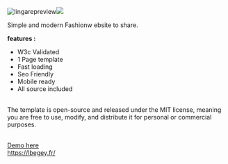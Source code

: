 ![lingarepreview](https://github.com/lbegey/tw-lingare-tpl/assets/54446465/3e7dcc7d-572d-4ee3-8e61-a66e826cf966)<img src="https://lbegey.fr/imgs/lingarepreview.png"><br>

Simple and modern Fashionw ebsite to share.<br>

<strong>features :</strong><br>
- W3c Validated<br>
- 1 Page template<br>
- Fast loading<br>
- Seo Friendly<br>
- Mobile ready<br>
- All source included<br><br>


The template is open-source and released under the MIT license, meaning you are free to use, modify, and distribute it for personal or commercial purposes.<br><br>

<a href="https://lbegey.fr/lingare.html">Demo here</a><br>
<a href='https://lbegey.fr/'>https://lbegey.fr/</a>
